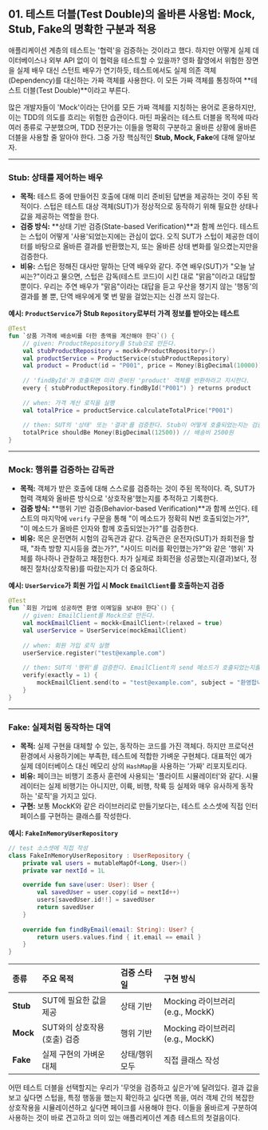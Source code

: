 ## 01\. 테스트 더블(Test Double)의 올바른 사용법: Mock, Stub, Fake의 명확한 구분과 적용

애플리케이션 계층의 테스트는 '협력'을 검증하는 것이라고 했다. 하지만 어떻게 실제 데이터베이스나 외부 API 없이 이 협력을 테스트할 수 있을까? 영화 촬영에서 위험한 장면을 실제 배우 대신 스턴트 배우가 연기하듯, 테스트에서도 실제 의존 객체(Dependency)를 대신하는 가짜 객체를 사용한다. 이 모든 가짜 객체를 통칭하여 \*\*테스트 더블(Test Double)\*\*이라고 부른다.

많은 개발자들이 'Mock'이라는 단어를 모든 가짜 객체를 지칭하는 용어로 혼용하지만, 이는 TDD의 의도를 흐리는 위험한 습관이다. 마틴 파울러는 테스트 더블을 목적에 따라 여러 종류로 구분했으며, TDD 전문가는 이들을 명확히 구분하고 올바른 상황에 올바른 더블을 사용할 줄 알아야 한다. 그중 가장 핵심적인 **Stub, Mock, Fake**에 대해 알아보자.

-----

### **Stub: 상태를 제어하는 배우**

  * **목적:** 테스트 중에 만들어진 호출에 대해 미리 준비된 답변을 제공하는 것이 주된 목적이다. 스텁은 테스트 대상 객체(SUT)가 정상적으로 동작하기 위해 필요한 상태나 값을 제공하는 역할을 한다.
  * **검증 방식:** \*\*상태 기반 검증(State-based Verification)\*\*과 함께 쓰인다. 테스트는 스텁이 어떻게 '사용'되었는지에는 관심이 없다. 오직 SUT가 스텁이 제공한 데이터를 바탕으로 올바른 결과를 반환했는지, 또는 올바른 상태 변화를 일으켰는지만을 검증한다.
  * **비유:** 스텁은 정해진 대사만 말하는 단역 배우와 같다. 주연 배우(SUT)가 "오늘 날씨는?"이라고 물으면, 스텁은 감독(테스트 코드)이 시킨 대로 "맑음"이라고 대답할 뿐이다. 우리는 주연 배우가 "맑음"이라는 대답을 듣고 우산을 챙기지 않는 '행동'의 결과를 볼 뿐, 단역 배우에게 몇 번 말을 걸었는지는 신경 쓰지 않는다.

**예시: `ProductService`가 Stub `Repository`로부터 가격 정보를 받아오는 테스트**

```kotlin
@Test
fun `상품 가격에 배송비를 더한 총액을 계산해야 한다`() {
    // given: ProductRepository를 Stub으로 만든다.
    val stubProductRepository = mockk<ProductRepository>()
    val productService = ProductService(stubProductRepository)
    val product = Product(id = "P001", price = Money(BigDecimal(10000)))
    
    // 'findById'가 호출되면 미리 준비된 'product' 객체를 반환하라고 지시한다.
    every { stubProductRepository.findById("P001") } returns product
    
    // when: 가격 계산 로직을 실행
    val totalPrice = productService.calculateTotalPrice("P001")
    
    // then: SUT의 '상태' 또는 '결과'를 검증한다. Stub이 어떻게 호출되었는지는 검증하지 않는다.
    totalPrice shouldBe Money(BigDecimal(12500)) // 배송비 2500원
}
```

-----

### **Mock: 행위를 검증하는 감독관**

  * **목적:** 객체가 받은 호출에 대해 스스로를 검증하는 것이 주된 목적이다. 즉, SUT가 협력 객체와 올바른 방식으로 '상호작용'했는지를 추적하고 기록한다.
  * **검증 방식:** \*\*행위 기반 검증(Behavior-based Verification)\*\*과 함께 쓰인다. 테스트의 마지막에 `verify` 구문을 통해 "이 메소드가 정확히 N번 호출되었는가?", "이 메소드가 올바른 인자와 함께 호출되었는가?"를 검증한다.
  * **비유:** 목은 운전면허 시험의 감독관과 같다. 감독관은 운전자(SUT)가 좌회전을 할 때, "좌측 방향 지시등을 켰는가?", "사이드 미러를 확인했는가?"와 같은 '행위' 자체를 하나하나 관찰하고 채점한다. 차가 실제로 좌회전을 성공했는지(결과)보다, 정해진 절차(상호작용)를 따랐는지가 더 중요하다.

**예시: `UserService`가 회원 가입 시 Mock `EmailClient`를 호출하는지 검증**

```kotlin
@Test
fun `회원 가입에 성공하면 환영 이메일을 보내야 한다`() {
    // given: EmailClient를 Mock으로 만든다.
    val mockEmailClient = mockk<EmailClient>(relaxed = true)
    val userService = UserService(mockEmailClient)
    
    // when: 회원 가입 로직 실행
    userService.register("test@example.com")
    
    // then: SUT의 '행위'를 검증한다. EmailClient의 send 메소드가 호출되었는지를 확인한다.
    verify(exactly = 1) {
        mockEmailClient.send(to = "test@example.com", subject = "환영합니다!")
    }
}
```

-----

### **Fake: 실제처럼 동작하는 대역**

  * **목적:** 실제 구현을 대체할 수 있는, 동작하는 코드를 가진 객체다. 하지만 프로덕션 환경에서 사용하기에는 부족한, 테스트에 적합한 가벼운 구현체다. 대표적인 예가 실제 데이터베이스 대신 메모리 상의 `HashMap`을 사용하는 '가짜' 리포지토리다.
  * **비유:** 페이크는 비행기 조종사 훈련에 사용되는 '플라이트 시뮬레이터'와 같다. 시뮬레이터는 실제 비행기는 아니지만, 이륙, 비행, 착륙 등 실제와 매우 유사하게 동작하는 '로직'을 가지고 있다.
  * **구현:** 보통 MockK와 같은 라이브러리로 만들기보다는, 테스트 소스셋에 직접 인터페이스를 구현하는 클래스를 작성한다.

**예시: `FakeInMemoryUserRepository`**

```kotlin
// test 소스셋에 직접 작성
class FakeInMemoryUserRepository : UserRepository {
    private val users = mutableMapOf<Long, User>()
    private var nextId = 1L

    override fun save(user: User): User {
        val savedUser = user.copy(id = nextId++)
        users[savedUser.id!!] = savedUser
        return savedUser
    }
    
    override fun findByEmail(email: String): User? {
        return users.values.find { it.email == email }
    }
}
```

| 종류 | 주요 목적 | 검증 스타일 | 구현 방식 |
| :--- | :--- | :--- | :--- |
| **Stub** | SUT에 필요한 값을 제공 | 상태 기반 | Mocking 라이브러리 (e.g., MockK) |
| **Mock** | SUT와의 상호작용(호출) 검증 | 행위 기반 | Mocking 라이브러리 (e.g., MockK) |
| **Fake** | 실제 구현의 가벼운 대체 | 상태/행위 모두 | 직접 클래스 작성 |

어떤 테스트 더블을 선택할지는 우리가 '무엇을 검증하고 싶은가'에 달려있다. 결과 값을 보고 싶다면 스텁을, 특정 행동을 했는지 확인하고 싶다면 목을, 여러 객체 간의 복잡한 상호작용을 시뮬레이션하고 싶다면 페이크를 사용해야 한다. 이들을 올바르게 구분하여 사용하는 것이 바로 견고하고 의미 있는 애플리케이션 계층 테스트의 첫걸음이다.